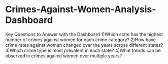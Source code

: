 # Crimes-Against-Women-Analysis-Dashboard
Key Questions to Answer with the Dashboard
1)Which state has the highest number of crimes against women for each crime category?
2)How have crime rates against women changed over the years across different states?
3)Which crime type is most prevalent in each state?
4)What trends can be observed in crimes against women over multiple years?
